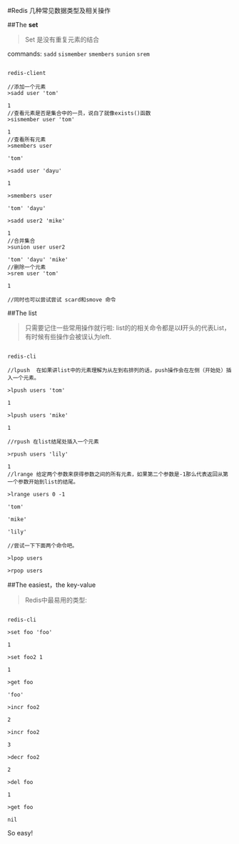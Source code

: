 #Redis 几种常见数据类型及相关操作

##The **set**

>Set 是没有重复元素的结合

commands: `sadd` `sismember` `smembers` `sunion` `srem`

```

redis-client

//添加一个元素
>sadd user 'tom'

1
//查看元素是否是集合中的一员，说白了就像exists()函数
>sismember user 'tom'

1
//查看所有元素
>smembers user 

'tom'

>sadd user 'dayu'

1

>smembers user

'tom' 'dayu'

>sadd user2 'mike'

1
//合并集合
>sunion user user2

'tom' 'dayu' 'mike'
//删除一个元素
>srem user 'tom'

1

//同时也可以尝试尝试 scard和smove 命令

```



##The list

>只需要记住一些常用操作就行啦:
list的的相关命令都是以**l**开头的代表List，有时候有些操作会被误认为left.

```

redis-cli

//lpush  在如果讲list中的元素理解为从左到右排列的话，push操作会在左侧（开始处）插入一个元素。

>lpush users 'tom'

1

>lpush users 'mike'

1

//rpush 在list结尾处插入一个元素

>rpush users 'lily'

1
//lrange 给定两个参数来获得参数之间的所有元素，如果第二个参数是-1那么代表返回从第一个参数开始到list的结尾。

>lrange users 0 -1

'tom' 

'mike' 

'lily'

//尝试一下下面两个命令吧。

>lpop users

>rpop users

```


##The easiest，the key-value

>Redis中最易用的类型:

```

redis-cli

>set foo 'foo'

1

>set foo2 1

1

>get foo

'foo'

>incr foo2

2

>incr foo2

3

>decr foo2

2

>del foo

1

>get foo

nil

```

So easy!



